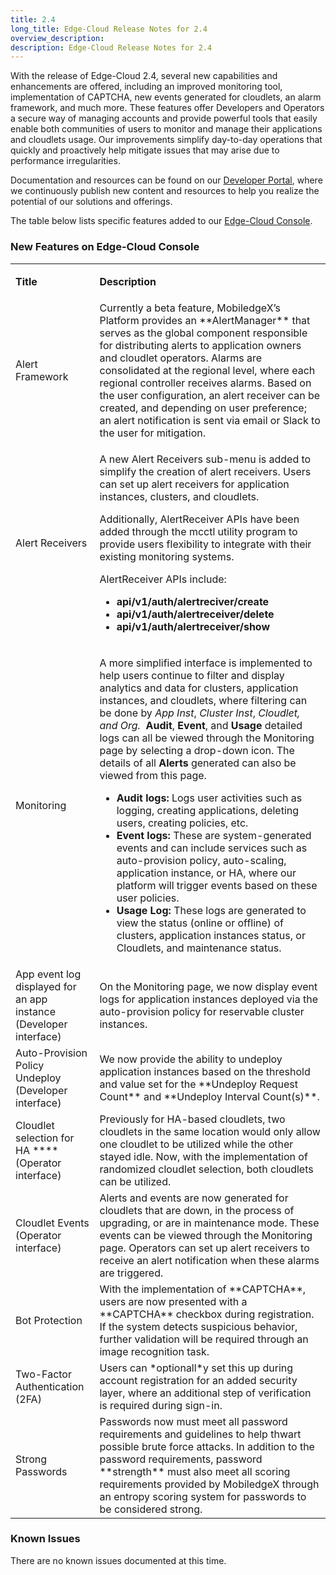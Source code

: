 ```yaml
---
title: 2.4
long_title: Edge-Cloud Release Notes for 2.4
overview_description:
description: Edge-Cloud Release Notes for 2.4
---
```


With the release of Edge-Cloud 2.4, several new capabilities and enhancements are offered, including an improved monitoring tool, implementation of CAPTCHA, new events generated for cloudlets, an alarm framework, and much more. These features offer Developers and Operators a secure way of managing accounts and provide powerful tools that easily enable both communities of users to monitor and manage their applications and cloudlets usage. Our improvements simplify day-to-day operations that quickly and proactively help mitigate issues that may arise due to performance irregularities.

Documentation and resources can be found on our [Developer Portal](/developer), where we continuously publish new content and resources to help you realize the potential of our solutions and offerings.

The table below lists specific features added to our [Edge-Cloud Console](https://console.mobiledgex.net/site1?pg=0).

### New Features on Edge-Cloud Console

<table>
<tbody>
<tr>
<td>

**Title**
</td>
<td colspan="1" rowspan="1">

**Description**
</td>
</tr>
<tr>
<td>Alert Framework</td>
<td>Currently a beta feature, MobiledgeX’s Platform provides an **AlertManager** that serves as the global component responsible for distributing alerts to application owners and cloudlet operators. Alarms are consolidated at the regional level, where each regional controller receives alarms. Based on the user configuration, an alert receiver can be created, and depending on user preference; an alert notification is sent via email or Slack to the user for mitigation.</td>
</tr>
<tr>
<td>Alert Receivers</td>
<td colspan="1" rowspan="1">

A new Alert Receivers sub-menu is added to simplify the creation of alert receivers. Users can set up alert receivers for application instances, clusters, and cloudlets.

Additionally, AlertReceiver APIs have been added through the mcctl utility program to provide users flexibility to integrate with their existing monitoring systems.

AlertReceiver APIs include:

- **api/v1/auth/alertreciver/create**
- **api/v1/auth/alertreceiver/delete**
- **api/v1/auth/alertreceiver/show**

</td>
</tr>
<tr>
<td>Monitoring</td>
<td colspan="1" rowspan="1">

A more simplified interface is implemented to help users continue to filter and display analytics and data for clusters, application instances, and cloudlets, where filtering can be done by *App Inst*, *Cluster Inst*, *Cloudlet, and Org.*  **Audit**, **Event**, and **Usage** detailed logs can all be viewed through the Monitoring page by selecting a drop-down icon. The details of all **Alerts** generated can also be viewed from this page.

- **Audit logs:** Logs user activities such as logging, creating applications, deleting users, creating policies, etc.
- **Event logs:** These are system-generated events and can include services such as auto-provision policy, auto-scaling, application instance, or HA, where our platform will trigger events based on these user policies.
- **Usage Log:** These logs are generated to view the status (online or offline) of clusters, application instances status, or Cloudlets, and maintenance status.

</td>
</tr>
<tr>
<td>App event log displayed for an app instance (Developer interface)</td>
<td>On the Monitoring page, we now display event logs for application instances deployed via the auto-provision policy for reservable cluster instances.</td>
</tr>
<tr>
<td>Auto-Provision Policy Undeploy (Developer interface)</td>
<td>We now provide the ability to undeploy application instances based on the threshold and value set for the **Undeploy Request Count** and **Undeploy Interval Count(s)**.</td>
</tr>
<tr>
<td>Cloudlet selection for HA ****(Operator interface)</td>
<td>Previously for HA-based cloudlets, two cloudlets in the same location would only allow one cloudlet to be utilized while the other stayed idle. Now, with the implementation of randomized cloudlet selection, both cloudlets can be utilized.</td>
</tr>
<tr>
<td>Cloudlet Events (Operator interface)</td>
<td>Alerts and events are now generated for cloudlets that are down, in the process of upgrading, or are in maintenance mode. These events can be viewed through the Monitoring page. Operators can set up alert receivers to receive an alert notification when these alarms are triggered.</td>
</tr>
<tr>
<td>Bot Protection</td>
<td>With the implementation of **CAPTCHA**, users are now presented with a **CAPTCHA** checkbox during registration. If the system detects suspicious behavior, further validation will be required through an image recognition task.</td>
</tr>
<tr>
<td>Two-Factor Authentication (2FA)</td>
<td>Users can *optionall*y set this up during account registration for an added security layer, where an additional step of verification is required during sign-in.</td>
</tr>
<tr>
<td>Strong Passwords</td>
<td>Passwords now must meet all password requirements and guidelines to help thwart possible brute force attacks. In addition to the password requirements, password **strength** must also meet all scoring requirements provided by MobiledgeX through an entropy scoring system for passwords to be considered strong.</td>
</tr>
</tbody>
</table>

### Known Issues

There are no known issues documented at this time.

